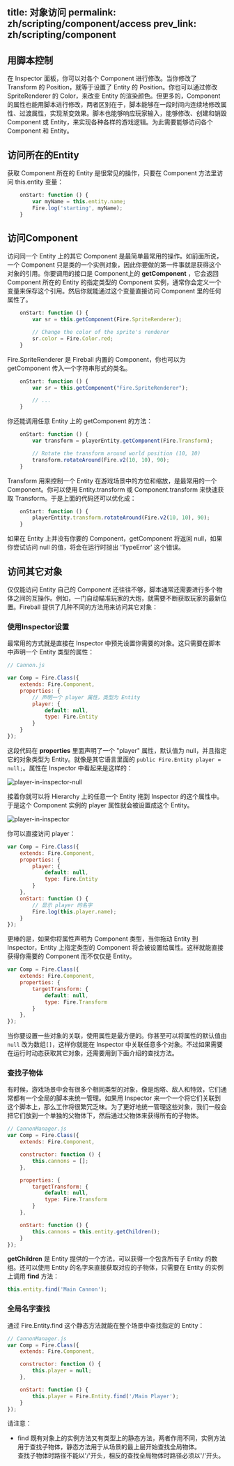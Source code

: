 title: 对象访问
permalink: zh/scripting/component/access
prev_link: zh/scripting/component
---

## 用脚本控制

在 Inspector 面板，你可以对各个 Component 进行修改。当你修改了 Transform 的 Position，就等于设置了 Entity 的 Position。你也可以通过修改 SpriteRenderer 的 Color，来改变 Entity 的渲染颜色。但更多的，Component 的属性也能用脚本进行修改，两者区别在于，脚本能够在一段时间内连续地修改属性、过渡属性，实现渐变效果。脚本也能够响应玩家输入，能够修改、创建和销毁 Component 或 Entity，来实现各种各样的游戏逻辑。为此需要能够访问各个 Component 和 Entity。

## 访问所在的Entity

获取 Component 所在的 Entity 是很常见的操作，只要在 Component 方法里访问 this.entity 变量：

```js
    onStart: function () {
        var myName = this.entity.name;
        Fire.log('starting', myName);
    }
```

## 访问Component

访问同一个 Entity 上的其它 Component 是最简单最常用的操作。如前面所说，一个 Component 只是类的一个实例对象，因此你要做的第一件事就是获得这个对象的引用。你要调用的接口是 Component上的 **getComponent** ，它会返回 Component 所在的 Entity 的指定类型的 Component 实例，通常你会定义一个变量来保存这个引用。然后你就能通过这个变量直接访问 Component 里的任何属性了。

```js
    onStart: function () {
        var sr = this.getComponent(Fire.SpriteRenderer);

        // Change the color of the sprite's renderer
        sr.color = Fire.Color.red;
    }
```

Fire.SpriteRenderer 是 Fireball 内置的 Component，你也可以为 getComponent 传入一个字符串形式的类名。

```js
    onStart: function () {
        var sr = this.getComponent("Fire.SpriteRenderer");

        // ...
    }
```

你还能调用任意 Entity 上的 getComponent 的方法：

```js
    onStart: function () {
        var transform = playerEntity.getComponent(Fire.Transform);

        // Rotate the transform around world position (10, 10)
        transform.rotateAround(Fire.v2(10, 10), 90);
    }
```

Transform 用来控制一个 Entity 在游戏场景中的方位和缩放，是最常用的一个 Component。你可以使用 Entity.transform 或 Component.transform 来快速获取 Transform。于是上面的代码还可以优化成：

```js
    onStart: function () {
        playerEntity.transform.rotateAround(Fire.v2(10, 10), 90);
    }
```

如果在 Entity 上并没有你要的 Component，getComponent 将返回 null，如果你尝试访问 null 的值，将会在运行时抛出 'TypeError' 这个错误。

## 访问其它对象

仅仅能访问 Entity 自己的 Component 还往往不够，脚本通常还需要进行多个物体之间的互操作。例如，一门自动瞄准玩家的大炮，就需要不断获取玩家的最新位置。Fireball 提供了几种不同的方法用来访问其它对象：

### 使用Inspector设置

最常用的方式就是直接在 Inspector 中预先设置你需要的对象。这只需要在脚本中声明一个 Entity 类型的属性：

```js
// Cannon.js

var Comp = Fire.Class({
    extends: Fire.Component,
    properties: {
        // 声明一个 player 属性，类型为 Entity
        player: {
            default: null,
            type: Fire.Entity
        }
    }
});
```

这段代码在 **properties** 里面声明了一个 "player" 属性，默认值为 null，并且指定它的对象类型为 Entity。就像是其它语言里面的 `public Fire.Entity player = null;`。属性在 Inspector 中看起来是这样的：

![player-in-inspector-null](../img/player-in-inspector-null.png)

接着你就可以将 Hierarchy 上的任意一个 Entity 拖到 Inspector 的这个属性中。于是这个 Component 实例的 player 属性就会被设置成这个 Entity。

![player-in-inspector](../img/player-in-inspector.png)

你可以直接访问 player：

```js
var Comp = Fire.Class({
    extends: Fire.Component,
    properties: {
        player: {
            default: null,
            type: Fire.Entity
        }
    },
    onStart: function () {
        // 显示 player 的名字
        Fire.log(this.player.name);
    }
});
```

更棒的是，如果你将属性声明为 Component 类型，当你拖动 Entity 到 Inspector，Entity 上指定类型的 Component 将会被设置给属性。这样就能直接获得你需要的 Component 而不仅仅是 Entity。

```js
var Comp = Fire.Class({
    extends: Fire.Component,
    properties: {
        targetTransform: {
            default: null,
            type: Fire.Transform
        }
    },
});
```

当你要设置一些对象的关联，使用属性是最方便的。你甚至可以将属性的默认值由 `null` 改为数组`[]`，这样你就能在 Inspector 中关联任意多个对象。不过如果需要在运行时动态获取其它对象，还需要用到下面介绍的查找方法。

### 查找子物体

有时候，游戏场景中会有很多个相同类型的对象，像是炮塔、敌人和特效，它们通常都有一个全局的脚本来统一管理。如果用 Inspector 来一个一个将它们关联到这个脚本上，那么工作将很繁冗乏味。为了更好地统一管理这些对象，我们一般会把它们放到一个单独的父物体下，然后通过父物体来获得所有的子物体。

```js
// CannonManager.js
var Comp = Fire.Class({
    extends: Fire.Component,

    constructor: function () {
        this.cannons = [];
    },

    properties: {
        targetTransform: {
            default: null,
            type: Fire.Transform
        }
    },

    onStart: function () {
        this.cannons = this.entity.getChildren();
    }
});
```

**getChildren** 是 Entity 提供的一个方法，可以获得一个包含所有子 Entity 的数组。还可以使用 Entity 的名字来直接获取对应的子物体，只需要在 Entity 的实例上调用 **find** 方法：

```js
this.entity.find('Main Cannon');
```

### 全局名字查找

通过 Fire.Entity.find 这个静态方法就能在整个场景中查找指定的 Entity：

```js
// CannonManager.js
var Comp = Fire.Class({
    extends: Fire.Component,

    constructor: function () {
        this.player = null;
    },

    onStart: function () {
        this.player = Fire.Entity.find('/Main Player');
    }
});
```

请注意：
- find 既有对象上的实例方法又有类型上的静态方法，两者作用不同，实例方法用于查找子物体，静态方法用于从场景的最上层开始查找全局物体。  
  查找子物体时路径不能以'/'开头，相反的查找全局物体时路径必须以'/'开头。
